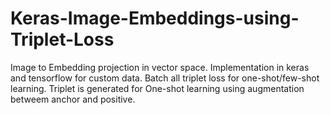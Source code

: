 # Keras-Image-Embeddings-using-Triplet-Loss
Image to Embedding projection in vector space.
Implementation in keras and tensorflow  for custom data.
Batch all triplet loss for one-shot/few-shot learning.
Triplet is generated for One-shot learning using augmentation betweem anchor and positive.
